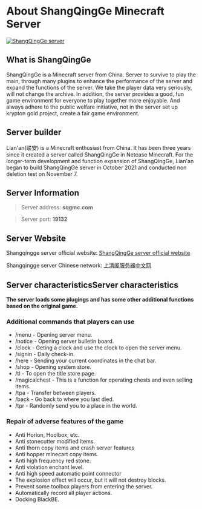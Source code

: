 # About ShangQingGe Minecraft Server

[![ShangQingGe server](https://sqgmcweb.oss-accelerate.aliyuncs.com/assets/images/qg1.jpg "ShangQingGe server")](https://sqgmcweb.oss-accelerate.aliyuncs.com/assets/images/qg1.jpg "ShangQingGe server")

## What is ShangQingGe

ShangQingGe is a Minecraft server from China. Server to survive to play the main, through many plugins to enhance the performance of the server and expand the functions of the server. We take the player data very seriously, will not change the archive. In addition, the server provides a good, fun game environment for everyone to play together more enjoyable. And always adhere to the public welfare initiative, not in the server set up krypton gold project, create a fair game environment.

## Server builder

Lian'an(联安) is a Minecraft enthusiast from China. It has been three years since it created a server called ShangQingGe in Netease Minecraft. For the longer-term development and function expansion of ShangQingGe, Lian'an began to build ShangQingGe server in October 2021 and conducted non deletion test on November 7.

## Server Information

> Server address: **sqgmc.com**

> Server port: **19132**

## Server Website

Shangqingge server official website: [ShangQingGe server official website](https://www.unsc.dev/ "ShangQingGe server official website")

Shangqingge server Chinese network: [上清阁服务器中文网](https://mc.unsc.dev/ "上清阁服务器中文网")

## Server characteristicsServer characteristics

**The server loads some plugings and has some other additional functions based on the original game.**

### Additional commands that players can use

- /menu - Opening server menu.
- /notice - Opening server bulletin board.
- /clock - Geting a clock and use the clock to open the server menu.
- /signin - Daily check-in.
- /here - Sending your current coordinates in the chat bar.
- /shop - Opening system store.
- /tl - To open the title store page.
- /magicalchest - This is a function for operating chests and even selling items.
- /tpa - Transfer between players.
- /back - Go back to where you last died.
- /tpr - Randomly send you to a place in the world.

### Repair of adverse features of the game

- Anti Horion, Hoolbox, etc.
- Anti stonecutter modified items.
- Anti thorn copy items and crash server features
- Anti hopper minecart copy items.
- Anti high frequency red stone.
- Anti violation enchant level.
- Anti high speed automatic point connector
- The explosion effect will occur, but it will not destroy blocks.
- Prevent some toolbox players from entering the server.
- Automatically record all player actions.
- Docking BlackBE.
